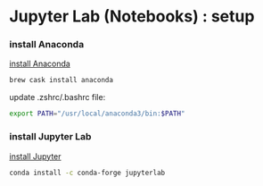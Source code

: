 Jupyter Lab (Notebooks) : setup
===

### install Anaconda 

[install Anaconda](???)

```bash
brew cask install anaconda
```

update .zshrc/.bashrc file:
```bash
export PATH="/usr/local/anaconda3/bin:$PATH"
```
 
### install Jupyter Lab

[install Jupyter](https://jupyter.org/install)

```bash
conda install -c conda-forge jupyterlab
```
